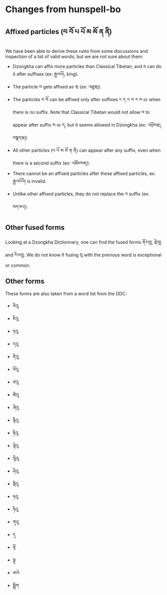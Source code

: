 # Changes from hunspell-bo

## Affixed particles (བ བོ པ པོ མ མོ ན ནི)

We have been able to derive these rules from some discussions and inspection of a list of valid words, but we are not sure about them:

 * Dzongkha can affix more particles than Classical Tibetan, and it can do it after suffixes (ex: རྒྱལཔོ།, king).
 * The particle བ gets affixed as ཝ (ex: འཐུཝ།).
 * The particles བ བོ can be affixed only after suffixes ང ད འ ལ ར ས or when there is no suffix. Note that Classical Tibetan would not allow བ to appear after suffix ས or ད, but it seems allowed in Dzongkha (ex: འཕྲོསཝ།, བསྣདཝ།).
 * All other particles (པ པོ མ མོ ན ནི) can appear after any suffix, even when there is a second suffix (ex: འཐོམསན།).
 * There cannot be an affixed particles after these affixed particles, ex: རྒྱལཔོའི། is invalid.
 * Unlike other affixed particles, they do not replace the འ suffix (ex: མདའཔ།).

## Other fused forms

Looking at a Dzongkha Dictionnary, one can find the fused forms ནོརབུ།, རྫིབུ། and རིལབུ།. We do not know if fusing བུ with the previous word is exceptional or common.

## Other forms

These forms are also taken from a word list from the DDC:

 * ཅིའུ
 * ཇིའུ
 * ཏའུ
 * དའུ
 * ནིའུ
 * བོའུ
 * ཙའུ
 * ཚིའུ
 * ཞིའུ
 * རྙིའུ
 * རྟིའུ
 * ལྟེའུ
 * ལྷིའུ
 * ཤིའུ
 * སྡིའུ
 * ཧའུ
 * ཧིའུ
 * གྭའུ
 * དྭ
 * ཟྭོ
 * སྟྭ
 * ཨའེ
 * སྨྲིག
